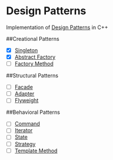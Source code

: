 ﻿Design Patterns
===============

Implementation of [Design Patterns](https://en.wikipedia.org/wiki/Design_Patterns) in C++

##Creational Patterns
- [x] [Singleton](https://github.com/kerydan/DesignPatterns/blob/master/src/C++/Creational/Singleton.cpp)
- [x] [Abstract Factory](https://github.com/kerydan/DesignPatterns/blob/master/src/C++/Creational/AbstractFactory.cpp)
- [ ] [Factory Method](https://github.com/kerydan/DesignPatterns/blob/master/src/C++/Creational/FactoryMethod.cpp)

##Structural Patterns
- [ ] [Facade](https://github.com/kerydan/Codility/blob/master/src/C++/lesson2/L2_CountingElements_FrogRiverOne.cpp)
- [ ] [Adapter](https://github.com/kerydan/Codility/blob/master/src/C++/lesson2/L2_CountingElements_MissingInteger.cpp)
- [ ] [Flyweight](https://github.com/kerydan/Codility/blob/master/src/C++/lesson2/L2_CountingElements_MaxCounters.cpp)

##Behavioral Patterns
- [ ] [Command](https://github.com/kerydan/Codility/blob/master/src/C++/lesson2/L2_CountingElements_FrogRiverOne.cpp)
- [ ] [Iterator](https://github.com/kerydan/Codility/blob/master/src/C++/lesson2/L2_CountingElements_MissingInteger.cpp)
- [ ] [State](https://github.com/kerydan/Codility/blob/master/src/C++/lesson2/L2_CountingElements_MaxCounters.cpp)
- [ ] [Strategy](https://github.com/kerydan/Codility/blob/master/src/C++/lesson2/L2_CountingElements_MaxCounters.cpp)
- [ ] [Template Method](https://github.com/kerydan/Codility/blob/master/src/C++/lesson2/L2_CountingElements_MaxCounters.cpp)
